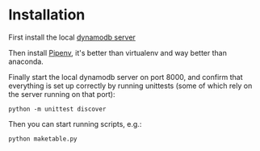 # Installation

First install the local [dynamodb server](https://docs.aws.amazon.com/amazondynamodb/latest/developerguide/DynamoDBLocal.DownloadingAndRunning.html)

Then install [Pipenv](https://realpython.com/pipenv-guide/), it's better than virtualenv and way better than anaconda.

Finally start the local dynamodb server on port 8000, and confirm that everything is set up correctly by running unittests (some of which rely on the server running on that port):

    python -m unittest discover

Then you can start running scripts, e.g.:

    python maketable.py
